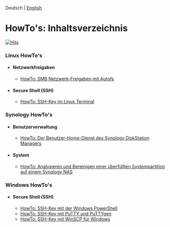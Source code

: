 Deutsch | [English](README_en.md)

# HowTo's: Inhaltsverzeichnis
[![Hits](https://hits.seeyoufarm.com/api/count/incr/badge.svg?url=https%3A%2F%2Fgithub.com%2Ftoafez%2FTutorials&count_bg=%2379C83D&title_bg=%23555555&icon=&icon_color=%23E7E7E7&title=hits&edge_flat=false)](https://hits.seeyoufarm.com)

### Linux HowTo's
- #### Netzwerkfreigaben
  - [HowTo: SMB Netzwerk-Freigaben mit Autofs](https://github.com/toafez/HowTo_Linux.SMB.Autofs)
- #### Secure Shell (SSH)
  - [HowTo: SSH-Key im Linux Terminal](https://github.com/toafez/HowTo_Linux.SSH.Terminal)
 
### Synology HowTo's
- #### Benutzerverwaltung
  - [HowTo: Der Benutzer-Home-Dienst des Synology DiskStation Managers](https://github.com/toafez/HowTo_Syno.DSM.User.Home)
- #### System
  - [HowTo: Analysieren und Bereinigen einer überfüllten Systempartition auf einem Synology NAS](https://github.com/toafez/HowTo_Syno.SystemPartition/tree/main)

### Windows HowTo's
- #### Secure Shell (SSH)
  - [HowTo: SSH-Key mit der Windows PowerShell](https://github.com/toafez/HowTo_Windows.SSH.Powershell)
  - [HowTo: SSH-Key mit PuTTY und PuTTYgen](https://github.com/toafez/HowTo_Windows.SSH.PuTTY.PuTTYgen)
  - [HowTo: SSH-Key mit WinSCP für Windows](https://github.com/toafez/HowTo_Windows.SSH.WinSCP)
